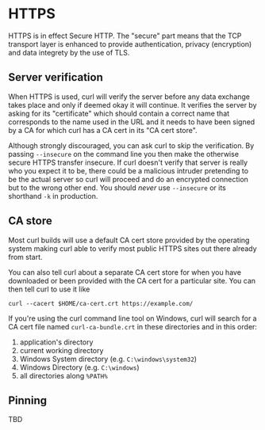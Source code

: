 # HTTPS

HTTPS is in effect Secure HTTP. The "secure" part means that the TCP transport
layer is enhanced to provide authentication, privacy (encryption) and data
integrety by the use of TLS.

## Server verification

When HTTPS is used, curl will verify the server before any data exchange takes
place and only if deemed okay it will continue. It verifies the server by
asking for its "certificate" which should contain a correct name that
corresponds to the name used in the URL and it needs to have been signed by a
CA for which curl has a CA cert in its "CA cert store".

Although strongly discouraged, you can ask curl to skip the verification. By
passing `--insecure` on the command line you then make the otherwise secure
HTTPS transfer insecure. If curl doesn't verify that server is really who you
expect it to be, there could be a malicious intruder pretending to be the
actual server so curl will proceed and do an encrypted connection but to the
wrong other end. You should *never* use `--insecure` or its shorthand `-k` in
production.

## CA store

Most curl builds will use a default CA cert store provided by the operating
system making curl able to verify most public HTTPS sites out there already
from start.

You can also tell curl about a separate CA cert store for when you have
downloaded or been provided with the CA cert for a particular site. You can
then tell curl to use it like

    curl --cacert $HOME/ca-cert.crt https://example.com/

If you're using the curl command line tool on Windows, curl will search for a
CA cert file named `curl-ca-bundle.crt` in these directories and in this
order:

  1. application's directory
  2. current working directory
  3. Windows System directory (e.g. `C:\windows\system32`)
  4. Windows Directory (e.g. `C:\windows`)
  5. all directories along `%PATH%`

## Pinning

TBD

